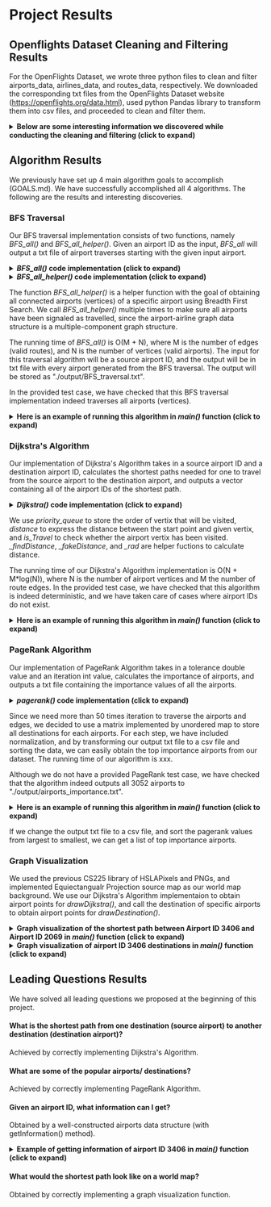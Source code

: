 # Project Results
## Openflights Dataset Cleaning and Filtering Results   
For the OpenFlights Dataset, we wrote three python files to clean and filter airports_data, airlines_data, and routes_data, respectively. We downloaded the corresponding txt files from the OpenFlights Dataset website (https://openflights.org/data.html), used python Pandas library to transform them into csv files, and proceeded to clean and filter them.  
  
<details>
  <summary> <b> Below are some interesting information we discovered while conducting the cleaning and filtering (click to expand) </b> </summary>  

 - __airports_data__
    1. We obtain the subset of airports_data by keeping the columns "Airport ID, Name, City, Country, IATA, ICAO, Latitude, Longitude, Altitude".  
    2. The largest airport ID is 14110, but there are only 7698 rows/airports (original data).  
    3. The only column with NaN is City, and most of these data represent military bases. They are irrelevant with our project goals, and we have removed these data rows.  
    4. There is only one data row that has "ICAO" attribute as NULL, which is "Sun Island Resort and SPA". We have removed this data, as it does not have an airport in reality.  
    5. We have removed all airports data with "Name" not containing the word "Airport", as nearly all of these data are military bases, heliports, etc.  
    6. There were no duplicates in the original data.  
 - __airlines_data__
    1. We obtain a subset of airlines_data by only using the "Airline ID, Name, Country, Active" attributes.  
    2. We removed all data rows that contained "NaN".  
    3. There were no duplicates in the original data.  
 - __routes_data__
    1. For the "Stops" column in the *routes.csv*, we filtered all the rows whose stops are greater than 0. After this filtering, all remaining data have "0" as the "Stops" value, so we deleted the "Stops" column.  
    2. The subset attributes we decided to use are "Airline (IATA or ICAO),Airline ID,Source Airport,Source Airport ID,Destination Airport,Destination Airport ID".  
    3. We dropped the data rows whose airport id is \N since the null airport id would not help us find specific airport node.  
 - __Combination of the three filtered data__
    1. We discovered that there exists airports data in the *airports_data_final.csv* where they do not have any corresponding routes data in *routes_data_final.csv*. In other words, there were some airports that are neither source airports or destination ariports. Relating to our graph structure, these data would have no effect on any functions we were implementing, take up space, and even affect our PageRank Algorithm implementation. We therefore deleted these airports data from the *airports_data_final.csv*, creating a new file named *airports_data_final_new.csv*.  
    2. The new airports data file contains 3052 different airports, all which are either source ariports or destination airports.  

 </details>
 
## Algorithm Results  
We previously have set up 4 main algorithm goals to accomplish (GOALS.md). We have successfully accomplished all 4 algorithms. The following are the results and interesting discoveries.  
### BFS Traversal  

Our BFS traversal implementation consists of two functions, namely *BFS_all()* and *BFS_all_helper()*. Given an airport ID as the input, *BFS_all* will output a txt file of airport traverses starting with the given input airport.  

<details>
  <summary> <b> <i> BFS_all() </i> code implementation (click to expand) </b> </summary>
  
  ```
 vector<string> Graph::BFS_all(int source_airport) {
    vector<string> output;
    if (airports.find(source_airport) == airports.end()) {
        std::cout << "Nonexisting airport ID." << std::endl;
        output.push_back("Nonexisting airport ID");
        return output;
    }
    vector<string> temp;

    _setInitial();
    queue<int> queue;
    temp = BFS_all_helper(source_airport, queue);
    for (auto str : temp) {output.push_back(str);}

    for (auto it : airports) {
        if (it.second -> isTravel == false) {
            temp = BFS_all_helper(it.first, queue);
            for (auto str : temp) {output.push_back(str);}
        }
    }
    
    ofstream fts("./output/BFS_traversal.txt");
    for (auto str : output) {
        fts << str << endl;
    }
    return output;
 }
  ```
 
 </details>
 
<details>
  <summary> <b> <i> BFS_all_helper() </i> code implementation (click to expand) </b> </summary>
  
  ```
 vector<string> Graph::BFS_all_helper(int airport_id, queue<int> queue) {
    vector<string> output;

    queue.push(airport_id);
    int current_airport = airport_id;
    if(airports.find(airport_id) != airports.end()){
        airports[airport_id] -> isTravel = true;
        
        while(!queue.empty()) {
            current_airport = queue.front();
            Airport * airport_temp = airports[current_airport];
            output.push_back(airport_temp->getAirportName());
            
            for(auto id : airport_temp->getDestinations()) {
                if(airports[id.first] -> isTravel == false) {
                    queue.push(id.first);
                    airports[id.first] -> isTravel = true;
                }
            }
            queue.pop();
        } 
        
    }
    return output;
 }
  ```
 
  </details>  
  

The function *BFS_all_helper()* is a helper function with the goal of obtaining all connected airports (vertices) of a specific airport using Breadth First Search. We call *BFS_all_helper()* multiple times to make sure all airports have been signaled as travelled, since the airport-airline graph data structure is a multiple-component graph structure.  
  
The running time of *BFS_all()* is O(M + N), where M is the number of edges (valid routes), and N is the number of vertices (valid airports). The input for this traversal algorithm will be a source airport ID, and the output will be in txt file with every airport generated from the BFS traversal. The output will be stored as "./output/BFS_traversal.txt".  

In the provided test case, we have checked that this BFS traversal implementation indeed traverses all airports (vertices).  
  
<details>
  <summary> <b> Here is an example of running this algorithm in <i> main() </i> function (click to expand) </b> </summary>  

  ```
  Hello! This is SPYE01000001 OpenFlights Data Analysis.
  get airport information -- enter 1.
  get shortest path between two airports -- enter 2.
  get important airports txt -- enter 3.
  get traversal txt -- enter 4.
  graph visualization of shortest path -- enter 5.
  graph visualization of destinations -- enter 6.
  4
   
  Enter airport ID: 
  3406
   
  The traversal information has been stored as ./output/BFS_traversal.txt
  ```
  This is the example output txt file, where Shanghai Pudong International Airport is at line 1, and Gobernador Castello Airport is at line 3052.  
  ```
  Shanghai Pudong International Airport
  Chongqing Jiangbei International Airport
  Chengdu Shuangliu International Airport
  ...
  ...
  Ovda International Airport
  Aviador C. Campos Airport
  Gobernador Castello Airport
  ```
  </details>  
  
  
### Dijkstra's Algorithm  
Our implementation of Dijkstra's Algorithm takes in a source airport ID and a destination airport ID, calculates the shortest paths needed for one to travel from the source airport to the destination airport, and outputs a vector containing all of the airport IDs of the shortest path.  

<details>
  <summary> <b> <i> Dijkstra() </i> code implementation (click to expand) </b> </summary>  
 
  ```
 vector<int> Graph::Dijkstra(int start1, int end1) {
    vector<int> paths;
    if ((getInformation(start1).size() == 1) || (getInformation(end1).size() == 1)) {
        paths.push_back(-1);
        return paths;
    }

    if(start1 == end1) {
        paths.push_back(start1);
        return paths;
    }

    vector<Airport *> outcome; 
    priority_queue<pair<double, Airport*>, vector<pair<double, Airport*>>, std::greater<pair<double, Airport*>>> check;
    _setInitial();
    Airport * start = airports[start1];
    start->distance = 0;
    start->LastNode = -1;
    check.push({0.0,start});
    while (!check.empty()) {
        Airport * airport = check.top().second;
        check.pop();
        airport->isTravel = true;
        for(pair<int, int> & target : airport -> getDestinations()) {
            Airport * targetPort = airports[target.first];
            if(!targetPort->isTravel) {
                double curDistance = _findDistance(airport->getUniqueID(), target.first) + airport->distance;
                if (targetPort->distance > curDistance) {
                    targetPort->distance = curDistance;
                    check.push(pair<double, Airport*> (curDistance,targetPort));
                    targetPort->LastNode = airport->getUniqueID();
                }
            }
        }
    }
    
    Airport * end = airports[end1];
    if(end->distance == -1) {
        cout << "no connection between two airports" << endl;
    } else {
        Airport * curAirport = end;
        while (curAirport->LastNode != -1) {
            outcome.push_back(curAirport);
            curAirport = airports[curAirport->LastNode];
        }
        paths.push_back(start1);
        for(int i = outcome.size() - 1; i >= 0; i--) {
            paths.push_back(outcome[i]->getUniqueID());
        }
    }
    return paths;
 }
  ```
 
</details>  
  
We use *priority_queue* to store the order of vertix that will be visited, *distance* to express the distance between the start point and given vertix, and *is_Travel* to check whether the airport vertix has been visited. *_findDistance*, *_fakeDistance*, and *_rad* are helper fuctions to calculate distance.  

The running time of our Dijkstra's Algorithm implementation is O(N + M*log(N)), where N is the number of airport vertices and M the number of route edges. In the provided test case, we have checked that this algorithm is indeed deterministic, and we have taken care of cases where airport IDs do not exist.  

<details>
  <summary> <b> Here is an example of running this algorithm in <i> main() </i> function (click to expand) </b> </summary>  
 
  ```
Hello! This is SPYE01000001 OpenFlights Data Analysis.
get airport information -- enter 1.
get shortest path between two airports -- enter 2.
get important airports txt -- enter 3.
get traversal txt -- enter 4.
graph visualization of shortest path -- enter 5.
graph visualization of destinations -- enter 6.
2
 
Enter source airport ID: 
3406
 
Enter destination airport ID: 
2069
 
Shanghai Pudong International Airport (3406) 
Indira Gandhi International Airport (3093) 
King Fahd International Airport (2064) 
Ha'il Airport (2069) 
  ```
 
</details>  

   

### PageRank Algorithm
Our implementation of PageRank Algorithm takes in a tolerance double value and an iteration int value, calculates the importance of airports, and outputs a txt file containing the importance values of all the airports.  

<details>
  <summary> <b> <i> pagerank() </i> code implementation (click to expand) </b> </summary>  
 
  ```
 void Graph::pagerank(double tolerance, int iteration) {
    double PR_initial = 1.0 / airports.size();
    for (auto & airport : airports) {
        airport.second->PR_value = PR_initial;
    }
    unordered_map<int, unordered_map<int, int>> adj_matrix;

    for (auto i : airports) {
        unordered_map<int, int> temp_dis;
        for (auto des : i.second->getDestinations()) {
            temp_dis[des.first] = des.second;
            i.second->total_lines+=des.second;
        }
        adj_matrix[i.first] = temp_dis;
    }

    //iteration 100 times for updating new pagevalue
    double page_sum = 1.0;
    double page_sum_temp = 0.0;
    int count = 0;
    while (abs(page_sum - page_sum_temp) > tolerance || count < iteration) {
        if (count != 0) {
            page_sum = page_sum_temp;
        }
        count++;
        //normalize PR_value
        for (auto & air : airports) {
            air.second->PR_value = air.second->PR_value / page_sum;
        }
        //begin to find
        page_sum_temp = 0;
        for (auto & air : airports) {
            page_sum_temp += air.second->PR_value;
            double temp = 0.0;
            for (auto & map : adj_matrix) {
                if (map.second.find(air.first) != map.second.end()) {
                        temp += (airports[map.first]->PR_value / (double) airports[map.first]->total_lines) * (double) map.second[air.first];
                }
            }
            air.second->PR_value = temp;
        }
    }
    for (auto & air : airports) {
        air.second->PR_value = air.second->PR_value / page_sum;
    }
    ofstream fts("./output/airports_importance.txt");
    double sum = 0;
    for (auto &p : airports) {
        sum += p.second->PR_value;
        fts<<p.second->getAirportName() + "," + to_string(p.second->PR_value) <<endl;
    }
 }
  ```
 
</details>  
 
Since we need more than 50 times iteration to traverse the airports and edges, we decided to use a matrix implemented by unordered map to store all destinations for each airports. For each step, we have included normalization, and by transforming our output txt file to a csv file and sorting the data, we can easily obtain the top importance airports from our dataset. The running time of our algorithm is xxx.  

Although we do not have a provided PageRank test case, we have checked that the algorithm indeed outputs all 3052 airports to "./output/airports_importance.txt".  

<details>
  <summary> <b> Here is an example of running this algorithm in <i> main() </i> function (click to expand) </b> </summary>  
 
  ```
Hello! This is SPYE01000001 OpenFlights Data Analysis.
get airport information -- enter 1.
get shortest path between two airports -- enter 2.
get important airports txt -- enter 3.
get traversal txt -- enter 4.
graph visualization of shortest path -- enter 5.
graph visualization of destinations -- enter 6.
3
 
Variable tolerance is a double from (0,1).
Enter tolerance for PageRank Algorithm: 
0.02
 
Variable iteration can be value 10 or value 100 (may take 5 min).
Enter iteration for PageRank Algorithm: 
100
 
Output has been stored as ./output/airports_importance
  ```
 
</details>  
  
If we change the output txt file to a csv file, and sort the pagerank values from largest to smallest, we can get a list of top importance airports.  
  
  
### Graph Visualization  
We used the previous CS225 library of HSLAPixels and PNGs, and implemented Equiectangualr Projection source map as our world map background. We use our Dijkstra's Algorithm implementaion to obtain airport points for *drawDijkstra()*, and call the destination of specific airports to obtain airport points for *drawDestination()*.  

<details>
  <summary> <b> Graph visualization of the shortest path between Airport ID 3406 and Airport ID 2069 in <i> main() </i> function (click to expand) </b> </summary>  
 
  ```
Hello! This is SPYE01000001 OpenFlights Data Analysis.
get airport information -- enter 1.
get shortest path between two airports -- enter 2.
get important airports txt -- enter 3.
get traversal txt -- enter 4.
graph visualization of shortest path -- enter 5.
graph visualization of destinations -- enter 6.
5
 
Enter source airport ID: 
3406
 
Enter destination airport ID: 
2069
 
The graph visualization has been stored as ./output/outcome_dijkstra.png
  ```
![example1](https://github-dev.cs.illinois.edu/cs225-fa21/ruozhen2-xx19-kangyuf2-yuxuan19/blob/main/output/example_dijkstra_3406to2069.png) 
  
</details> 
  
<details>
  <summary> <b> Graph visualization of airport ID 3406 destinations in <i> main() </i> function (click to expand) </b> </summary>  
 
  ```
Hello! This is SPYE01000001 OpenFlights Data Analysis.
get airport information -- enter 1.
get shortest path between two airports -- enter 2.
get important airports txt -- enter 3.
get traversal txt -- enter 4.
graph visualization of shortest path -- enter 5.
graph visualization of destinations -- enter 6.
6
 
Enter airport ID:
3406
 
The graph visualization has been stored as ./output/outcome_destination.png
  ```
![example2](https://github-dev.cs.illinois.edu/cs225-fa21/ruozhen2-xx19-kangyuf2-yuxuan19/blob/main/output/example_destination_3406.png)  
  
</details>  

## Leading Questions Results  
We have solved all leading questions we proposed at the beginning of this project.  
#### What is the shortest path from one destination (source airport) to another destination (destination airport)?  
Achieved by correctly implementing Dijkstra's Algorithm.  
#### What are some of the popular airports/ destinations?
Achieved by correctly implementing PageRank Algorithm.
#### Given an airport ID, what information can I get?
Obtained by a well-constructed airports data structure (with getInformation() method).  

<details>
  <summary> <b> Example of getting information of airport ID 3406 in <i> main() </i> function (click to expand) </b> </summary>  
 
  ```
Hello! This is SPYE01000001 OpenFlights Data Analysis.
get airport information -- enter 1.
get shortest path between two airports -- enter 2.
get important airports txt -- enter 3.
get traversal txt -- enter 4.
graph visualization of shortest path -- enter 5.
graph visualization of destinations -- enter 6.
1
 
Enter airport ID: 
3406

Airport name: Shanghai Pudong International Airport
Airport ID: 3406
City: Shanghai
Country: China
IATA: PVG
ICAO: ZSPD
Latitude: 31.143400
Longitude: 121.805000
  ```
  
</details>   


#### What would the shortest path look like on a world map?
Obtained by correctly implementing a graph visualization function.  
